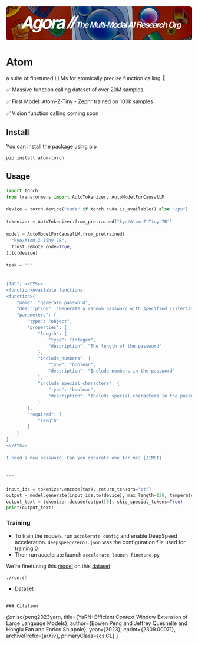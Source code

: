 [![Multi-Modality](agorabanner.png)](https://discord.gg/qUtxnK2NMf)

# Atom
a suite of finetuned LLMs for atomically precise function calling 🧪

✅ Massive function calling dataset of over 20M samples.

✅ First Model: Atom-Z-Tiny - Zephr trained on 100k samples

✅ Vision function calling coming soon


## Install

You can install the package using pip

```bash
pip install atom-torch
```

## Usage
```python
import torch
from transformers import AutoTokenizer, AutoModelForCausalLM

device = torch.device("cuda" if torch.cuda.is_available() else "cpu")

tokenizer = AutoTokenizer.from_pretrained("kye/Atom-Z-Tiny-7B")

model = AutoModelForCausalLM.from_pretrained(
  "kye/Atom-Z-Tiny-7B", 
  trust_remote_code=True, 
).to(device)

task = """


[INST] <<SYS>>
<function>Available functions:
<function>{
    "name": "generate_password",
    "description": "Generate a random password with specified criteria",
    "parameters": {
        "type": "object",
        "properties": {
            "length": {
                "type": "integer",
                "description": "The length of the password"
            },
            "include_numbers": {
                "type": "boolean",
                "description": "Include numbers in the password"
            },
            "include_special_characters": {
                "type": "boolean",
                "description": "Include special characters in the password"
            }
        },
        "required": [
            "length"
        ]
    }
}
<</SYS>>

I need a new password. Can you generate one for me? [/INST]


"""

input_ids = tokenizer.encode(task, return_tensors="pt")
output = model.generate(input_ids.to(device), max_length=128, temperature=0.7).cpu()
output_text = tokenizer.decode(output[0], skip_special_tokens=True)
print(output_text)


```

### Training

- To train the models, run `accelerate config` and enable DeepSpeed acceleration. `deepspeed/zero3.json` was the configuration file used for training.0
- Then run accelerate launch `accelerate launch finetune.py`


We're finetuning this [model](https://huggingface.co/NousResearch/Yarn-Llama-2-13b-64k) on this [dataset](https://huggingface.co/datasets/kye/all-lucidrain-code-python-tokenized-65536-1)

```sh
./run.sh
```

- [Dataset](kye/all-lucidrain-code-python-tokenized-65536-1)
```

### Citation

```
@misc{peng2023yarn,
      title={YaRN: Efficient Context Window Extension of Large Language Models}, 
      author={Bowen Peng and Jeffrey Quesnelle and Honglu Fan and Enrico Shippole},
      year={2023},
      eprint={2309.00071},
      archivePrefix={arXiv},
      primaryClass={cs.CL}
}
```

